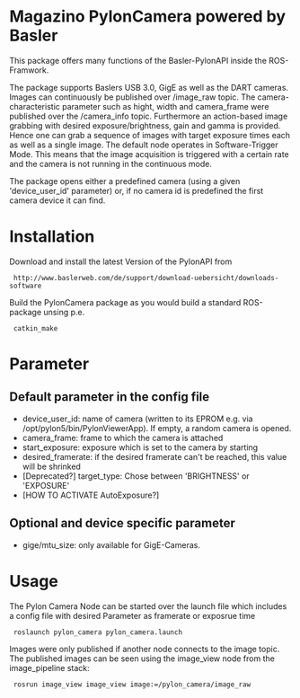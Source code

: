 Magazino PylonCamera powered by Basler
=======



This package offers many functions of the Basler-PylonAPI inside the ROS-Framwork.

The package supports Baslers USB 3.0, GigE as well as the DART cameras.
Images can continuously be published over /image_raw topic. The camera-characteristic parameter such as hight, width and camera_frame were published over the /camera_info topic.
Furthermore an action-based image grabbing with desired exposure/brightness, gain and gamma is provided.
Hence one can grab a sequence of images with target exposure times each as well as a single image.
The default node operates in Software-Trigger Mode.
This means that the image acquisition is triggered with a certain rate and the camera is not running in the continuous mode.

The package opens either a predefined camera (using a given 'device_user_id' parameter) or, if no camera id is predefined the first camera device it can find.

# Installation
Download and install the latest Version of the PylonAPI from

     http://www.baslerweb.com/de/support/download-uebersicht/downloads-software

Build the PylonCamera package as you would build a standard ROS-package unsing p.e.

     catkin_make

# Parameter

Default parameter in the config file
---

 - device_user_id: name of camera (written to its EPROM e.g. via /opt/pylon5/bin/PylonViewerApp). If empty, a random camera is opened. 
 - camera_frame: frame to which the camera is attached
 - start_exposure: exposure which is set to the camera by starting
 - desired_framerate: if the desired framerate can't be reached, this value will be shrinked
 - [Deprecated?] target_type: Chose between 'BRIGHTNESS' or 'EXPOSURE'
 - [HOW TO ACTIVATE AutoExposure?]

Optional and device specific parameter
---

 - gige/mtu_size: only available for GigE-Cameras.


# Usage

The Pylon Camera Node can be started over the launch file which includes a config file with desired Parameter as framerate or exposrue time

     roslaunch pylon_camera pylon_camera.launch

Images were only published if another node connects to the image topic. The published images can be seen using the image_view node from the image_pipeline stack:

     rosrun image_view image_view image:=/pylon_camera/image_raw